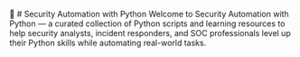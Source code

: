 🔐 # Security Automation with Python
Welcome to Security Automation with Python — a curated collection of Python scripts and learning resources to help security analysts, incident responders, and SOC professionals level up their Python skills while automating real-world tasks.
